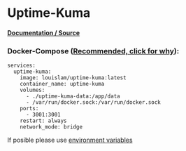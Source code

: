 # **Uptime-Kuma**

#### [Documentation / Source](https://github.com/louislam/uptime-kuma)

### Docker-Compose ([Recommended, click for why](https://docs.docker.com/compose/intro/features-uses/)):

```
services:
  uptime-kuma:
    image: louislam/uptime-kuma:latest
    container_name: uptime-kuma
    volumes:
      - ./uptime-kuma-data:/app/data
      - /var/run/docker.sock:/var/run/docker.sock
    ports:
      - 3001:3001
    restart: always
    network_mode: bridge
```

If posible please use [environment variables](https://docs.docker.com/compose/environment-variables/set-environment-variables/)
